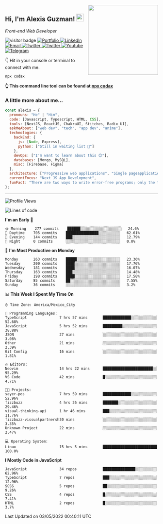 <img align='right' src="https://media.giphy.com/media/M9gbBd9nbDrOTu1Mqx/giphy.gif" width="230">
<h2>Hi, I'm Alexis Guzman! <img src="https://media.giphy.com/media/hvRJCLFzcasrR4ia7z/giphy.gif" width="25px"></h2>
<p><em>Front-end Web Developer</em></p>

<p>
  <img src="https://visitor-badge.glitch.me/badge?page_id=a12989x.a12989x&left_color=black&right_color=gray" alt="visitor badge"/>
  <a href='https://www.codingcodax.dev/' target='_blank'>
    <img alt='Portfolio' src='https://img.shields.io/badge/Portfolio-black?logo=vercel&style=flat-square'>
  </a>
  <a href='https://linkedin.com/in/codax/' target='_blank'>
    <img alt='LinkedIn' src='https://img.shields.io/badge/LinkedIn-black?logo=LinkedIn&style=flat-square'>
  </a>
  <a href='mailto:codaxtech@gmail.com' target='_blank'>
    <img alt='Email' src='https://img.shields.io/badge/Email-black?logo=Gmail&style=flat-square'>
  </a>
  <a href='https://twitter.com/codingcodax' target='_blank'>
    <img alt='Twitter' src='https://img.shields.io/badge/Twitter-black?logo=Twitter&style=flat-square'>
  </a>
  <a href='https://www.instagram.com/codingcodax/' target='_blank'>
    <img alt='Twitter' src='https://img.shields.io/badge/Instagram-black?logo=Instagram&style=flat-square'>
  </a>
  <a href='https://www.youtube.com/channel/UCMY0GhV1HuX4XdbgalC77VQ' target='_blank'>
    <img alt='Youtube' src='https://img.shields.io/badge/YouTube-black?logo=Youtube&style=flat-square'>
  </a>
  <a href='https://t.me/codingcodax' target='_blank'>
    <img alt='Telegram' src='https://img.shields.io/badge/Telegram-black?logo=Telegram&logoColor=ffffff&style=flat-square'>
  </a>
</p>

👇 Hit in your console or terminal to connect with me.

```bash
npx codax
```
**👆 This command line tool can be found at [npx codax](https://github.com/a12989x/npx-codax)**

<h3>A little more about me...</h3>

```javascript
const alexis = {
  pronouns: "He" | "Him",
  code: [Javascript, Typescript, HTML, CSS],
  tools: [NextJS, ReactJS, ChakraUI, Stitches, Radix UI],
  askMeAbout: ["web dev", "tech", "app dev", "anime"],
  technologies: {
    backEnd: {
      js: [Node, Express],
      python: ["Still in waiting list 🥲"]
    },
    devOps: ["I'm want to learn about this 😊"],
    databases: [Mongo, MySQL],
    misc: [Firebase, Figma]
  },
  architecture: ["Progressive web applications", "Single pageapplications"],
  currentFocus: "Next JS App Development",
  funFact: "There are two ways to write error-free programs; only the third one works"
};
```

---

<!--START_SECTION:waka-->
![Profile Views](http://img.shields.io/badge/Profile%20Views-2-blue)

![Lines of code](https://img.shields.io/badge/From%20Hello%20World%20I%27ve%20Written-1%20Million%20lines%20of%20code-blue)

**I'm an Early 🐤** 

```text
🌞 Morning    277 commits    ██████░░░░░░░░░░░░░░░░░░░   24.6% 
🌆 Daytime    705 commits    ███████████████░░░░░░░░░░   62.61% 
🌃 Evening    144 commits    ███░░░░░░░░░░░░░░░░░░░░░░   12.79% 
🌙 Night      0 commits      ░░░░░░░░░░░░░░░░░░░░░░░░░   0.0%

```
📅 **I'm Most Productive on Monday** 

```text
Monday       263 commits    █████░░░░░░░░░░░░░░░░░░░░   23.36% 
Tuesday      200 commits    ████░░░░░░░░░░░░░░░░░░░░░   17.76% 
Wednesday    181 commits    ████░░░░░░░░░░░░░░░░░░░░░   16.07% 
Thursday     163 commits    ███░░░░░░░░░░░░░░░░░░░░░░   14.48% 
Friday       198 commits    ████░░░░░░░░░░░░░░░░░░░░░   17.58% 
Saturday     85 commits     ██░░░░░░░░░░░░░░░░░░░░░░░   7.55% 
Sunday       36 commits     ░░░░░░░░░░░░░░░░░░░░░░░░░   3.2%

```


📊 **This Week I Spent My Time On** 

```text
⌚︎ Time Zone: America/Mexico_City

💬 Programming Languages: 
TypeScript               7 hrs 57 mins       █████████████░░░░░░░░░░░░   52.68% 
JavaScript               5 hrs 52 mins       █████████░░░░░░░░░░░░░░░░   38.88% 
JSON                     27 mins             ░░░░░░░░░░░░░░░░░░░░░░░░░   3.08% 
Other                    21 mins             ░░░░░░░░░░░░░░░░░░░░░░░░░   2.39% 
Git Config               16 mins             ░░░░░░░░░░░░░░░░░░░░░░░░░   1.81%

🔥 Editors: 
Neovim                   14 hrs 22 mins      ███████████████████████░░   95.29% 
VS Code                  42 mins             █░░░░░░░░░░░░░░░░░░░░░░░░   4.71%

🐱‍💻 Projects: 
sayer-pos                7 hrs 59 mins       █████████████░░░░░░░░░░░░   52.96% 
fizzbuzz                 4 hrs 26 mins       ███████░░░░░░░░░░░░░░░░░░   29.46% 
visual-thinking-api      1 hr 46 mins        ███░░░░░░░░░░░░░░░░░░░░░░   11.76% 
fizzbuzz-vissualpartnersh30 mins             ░░░░░░░░░░░░░░░░░░░░░░░░░   3.35% 
Unknown Project          22 mins             ░░░░░░░░░░░░░░░░░░░░░░░░░   2.47%

💻 Operating System: 
Linux                    15 hrs 5 mins       █████████████████████████   100.0%

```

**I Mostly Code in JavaScript** 

```text
JavaScript               34 repos            ███████████████░░░░░░░░░░   62.96% 
TypeScript               7 repos             ███░░░░░░░░░░░░░░░░░░░░░░   12.96% 
SCSS                     5 repos             ██░░░░░░░░░░░░░░░░░░░░░░░   9.26% 
CSS                      4 repos             █░░░░░░░░░░░░░░░░░░░░░░░░   7.41% 
HTML                     2 repos             █░░░░░░░░░░░░░░░░░░░░░░░░   3.7%

```



 Last Updated on 03/05/2022 00:40:11 UTC
<!--END_SECTION:waka-->

